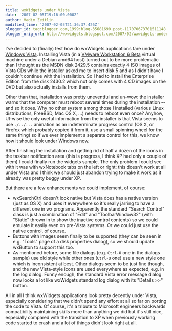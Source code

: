 ```yaml
---
title: wxWidgets under Vista
date: '2007-02-05T19:16:00.000Z'
author: Vadim Zeitlin
modified_time: '2007-02-05T21:36:37.426Z'
blogger_id: tag:blogger.com,1999:blog-35681690.post-117070673701511148
blogger_orig_url: http://wxwidgets.blogspot.com/2007/02/wxwidgets-under-vista.html
---
```


I've decided to (finally) test how do wxWidgets applications fare under [Windows
Vista]. Installing Vista (in a [VMware Workstation 6 Beta] virtual machine under
a Debian amd64 host) turned out to be more problematic than I thought as the
MSDN disk 2429.5 contains exactly 4 ISO images of Vista CDs while the installer
asked me to insert disk 5 and as I didn't have I couldn't continue with the
installation. So I had to install the Enterprise Edition from the disk 2430.2
which not only comes with 4 CD images on the DVD but also actually installs from
them.

[Windows Vista]: http://www.microsoft.com/windows/products/windowsvista/default.mspx
[VMware Workstation 6 Beta]: http://www.vmware.com/products/beta/ws/

Other than that, installation was pretty uneventful and un-wow: the installer
warns that the computer must reboot several times during the installation -- and
so it does. Why no other system among those I installed (various Linux
distributions, FreeBSD, Mac OS X, ...) needs to reboot even once? Anyhow,
UI-wise the only useful information from the installer is that Vista seems to
use `./../...` animation as an indeterminate progress control (OS X, or Firefox
which probably copied it from it, use a small spinning wheel for the same thing)
so if we ever implement a separate control for this, we know how it should look
under Windows now.

After finishing the installation and getting rid of half a dozen of the icons in
the taskbar notification area (this is progress, I think XP had only a couple of
them) I could finally run the widgets sample. The only problem I could see with
it was with wxNotebook tabs on the left or right: this doesn't work at all under
Vista and I think we should just abandon trying to make it work as it already
was pretty buggy under XP.

But there are a few enhancements we could implement, of course:

*   wxSearchCtrl doesn't look native but Vista does has a native version (just
    as OS X) and uses it everywhere so it's really jarring to have a different
    one in wx programs. Apparently the standard "Search Control" class is just a
    combination of "Edit" and "ToolbarWindow32" (with "Static" thrown in to show
    the inactive control contents) so we could emulate it easily even on
    pre-Vista systems. Or we could just use the native control, of course.
*   Buttons with images seem finally to be supported (they can be seen in e.g.
    "Tools" page of a disk properties dialog), so we should update wxButton to
    support this too.
*   As mentioned before, some file dialogs (e.g. `Ctrl-O` one in the dialogs
    sample) use old style while other ones (`Ctrl-Q` one) use a new style one
    which is inconsistent at best. Other dialogs seem to be just fine though,
    and the new Vista-style icons are used everywhere as expected, e.g. in the
    log dialog. Funny enough, the standard Vista error message dialog now looks
    a lot like wxWidgets standard log dialog with its "Details >>" button.

All in all I think wxWidgets applications look pretty decently under Vista,
especially considering that we didn't spend any effort at all so far on porting
the code to Vista. Of course, it's a tribute to Microsoft engineers backwards
compatibility maintaining skills more than anything we did but it's still nice,
especially compared with the transition to XP when previously working code
started to crash and a lot of things didn't look right at all.
